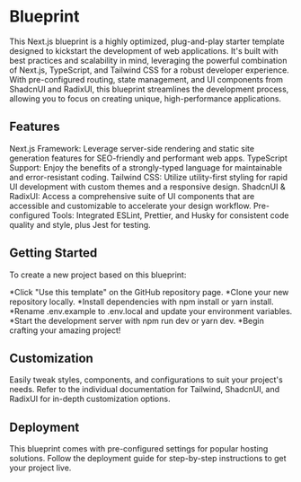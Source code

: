 # Blueprint
This Next.js blueprint is a highly optimized, plug-and-play starter template designed to kickstart the development of web applications. It's built with best practices and scalability in mind, leveraging the powerful combination of Next.js, TypeScript, and Tailwind CSS for a robust developer experience. With pre-configured routing, state management, and UI components from ShadcnUI and RadixUI, this blueprint streamlines the development process, allowing you to focus on creating unique, high-performance applications.

## Features
Next.js Framework: Leverage server-side rendering and static site generation features for SEO-friendly and performant web apps.
TypeScript Support: Enjoy the benefits of a strongly-typed language for maintainable and error-resistant coding.
Tailwind CSS: Utilize utility-first styling for rapid UI development with custom themes and a responsive design.
ShadcnUI & RadixUI: Access a comprehensive suite of UI components that are accessible and customizable to accelerate your design workflow.
Pre-configured Tools: Integrated ESLint, Prettier, and Husky for consistent code quality and style, plus Jest for testing.

## Getting Started
To create a new project based on this blueprint:

*Click "Use this template" on the GitHub repository page.
*Clone your new repository locally.
*Install dependencies with npm install or yarn install.
*Rename .env.example to .env.local and update your environment variables.
*Start the development server with npm run dev or yarn dev.
*Begin crafting your amazing project!

## Customization
Easily tweak styles, components, and configurations to suit your project's needs. Refer to the individual documentation for Tailwind, ShadcnUI, and RadixUI for in-depth customization options.

## Deployment
This blueprint comes with pre-configured settings for popular hosting solutions. Follow the deployment guide for step-by-step instructions to get your project live.


